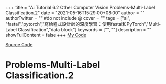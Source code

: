 +++
title = "Ai Tutorial 6.2 Other Computer Vision Problems-Multi-Label Classification.2"
date = "2021-05-16T15:29:00+08:00"
author = ""
authorTwitter = "" #do not include @
cover = ""
tags = ["ai", "fastai","pytorch","寫給程式設計師的深度學習：使用fastai和PyTorch","Multi-Label Classification","data block"]
keywords = ["", ""]
description = ""
showFullContent = false
+++
[My Code
](https://colab.research.google.com/drive/1VzYTbBKx-JPfJ1FaLHOhG1Hpf3GNdG5C?usp=sharing)

[Source Code
](https://colab.research.google.com/github/fastai/fastbook/blob/master/06_multicat.ipynb)


# Problems-Multi-Label Classification.2